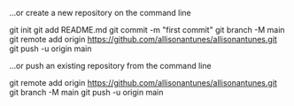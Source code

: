 …or create a new repository on the command line

git init
git add README.md
git commit -m "first commit"
git branch -M main
git remote add origin https://github.com/allisonantunes/allisonantunes.git
git push -u origin main

…or push an existing repository from the command line

git remote add origin https://github.com/allisonantunes/allisonantunes.git
git branch -M main
git push -u origin main